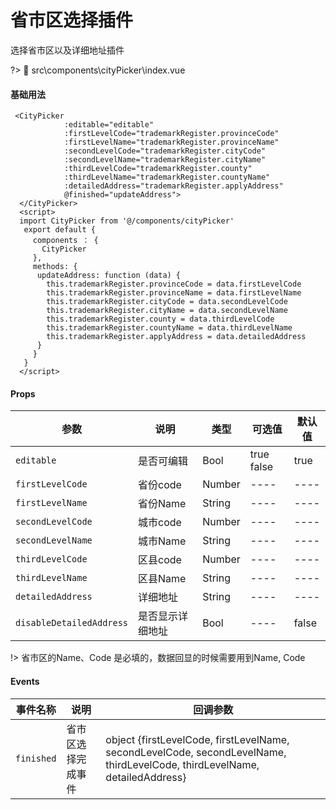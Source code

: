 # 省市区选择插件

选择省市区以及详细地址插件

?> :file_folder: src\components\cityPicker\index.vue
#### 基础用法


```vue
 <CityPicker 
            :editable="editable"
            :firstLevelCode="trademarkRegister.provinceCode" 
            :firstLevelName="trademarkRegister.provinceName"
            :secondLevelCode="trademarkRegister.cityCode" 
            :secondLevelName="trademarkRegister.cityName"
            :thirdLevelCode="trademarkRegister.county" 
            :thirdLevelName="trademarkRegister.countyName"
            :detailedAddress="trademarkRegister.applyAddress" 
            @finished="updateAddress">
  </CityPicker>
  <script>
  import CityPicker from '@/components/cityPicker'
   export default {
     components ： {
       CityPicker
     },
     methods: {
      updateAddress: function (data) {
        this.trademarkRegister.provinceCode = data.firstLevelCode
        this.trademarkRegister.provinceName = data.firstLevelName
        this.trademarkRegister.cityCode = data.secondLevelCode
        this.trademarkRegister.cityName = data.secondLevelName
        this.trademarkRegister.county = data.thirdLevelCode
        this.trademarkRegister.countyName = data.thirdLevelName
        this.trademarkRegister.applyAddress = data.detailedAddress
      }
     }
   }
  </script>
```

#### Props

| 参数                   | 说明             | 类型   | 可选值     | 默认值 |
| ---------------------- | ---------------- | ------ | ---------- | ------ |
| `editable`               | 是否可编辑       | Bool   | true false | true   |
| `firstLevelCode`         | 省份code         | Number | ----       | ----   |
| `firstLevelName`         | 省份Name         | String | ----       | ----   |
| `secondLevelCode`        | 城市code         | Number | ----       | ----   |
| `secondLevelName`        | 城市Name         | String | ----       | ----   |
| `thirdLevelCode`         | 区县code         | Number | ----       | ----   |
| `thirdLevelName`         | 区县Name         | String | ----       | ----   |
| `detailedAddress`        | 详细地址         | String | ----       | ----   |
| `disableDetailedAddress` | 是否显示详细地址 | Bool   | ----       | false  |

!> 省市区的Name、Code 是必填的，数据回显的时候需要用到Name, Code

#### Events

| 事件名称 | 说明               | 回调参数                                                                                                                    |
| -------- | ------------------ | --------------------------------------------------------------------------------------------------------------------------- |
| `finished` | 省市区选择完成事件 | object  {firstLevelCode, firstLevelName, secondLevelCode, secondLevelName, thirdLevelCode, thirdLevelName, detailedAddress} |
